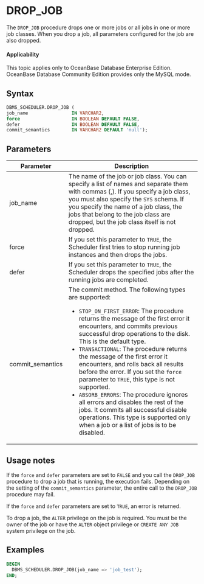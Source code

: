 # DROP_JOB

The `DROP_JOB` procedure drops one or more jobs or all jobs in one or more job classes. When you drop a job, all parameters configured for the job are also dropped.

<main id="notice" >
    <h4>Applicability</h4>
    <p>This topic applies only to OceanBase Database Enterprise Edition. OceanBase Database Community Edition provides only the MySQL mode. </p>
  </main>

## Syntax

```sql
DBMS_SCHEDULER.DROP_JOB (
job_name                IN VARCHAR2,
force                   IN BOOLEAN DEFAULT FALSE,
defer                   IN BOOLEAN DEFAULT FALSE,
commit_semantics        IN VARCHAR2 DEFAULT 'null');
```

## Parameters

| Parameter | Description |
|------------------|-----------------|
| job_name | The name of the job or job class. You can specify a list of names and separate them with commas (,). If you specify a job class, you must also specify the `SYS` schema.  If you specify the name of a job class, the jobs that belong to the job class are dropped, but the job class itself is not dropped.  |
| force | If you set this parameter to `TRUE`, the Scheduler first tries to stop running job instances and then drops the jobs. |
| defer | If you set this parameter to `TRUE`, the Scheduler drops the specified jobs after the running jobs are completed. |
| commit_semantics | The commit method. The following types are supported: <ul><li> `STOP_ON_FIRST_ERROR`: The procedure returns the message of the first error it encounters, and commits previous successful drop operations to the disk. This is the default type. </li>   <li> `TRANSACTIONAL`: The procedure returns the message of the first error it encounters, and rolls back all results before the error. If you set the `force` parameter to `TRUE`, this type is not supported. </li>    <li> `ABSORB_ERRORS`: The procedure ignores all errors and disables the rest of the jobs. It commits all successful disable operations. This type is supported only when a job or a list of jobs is to be disabled. </li> </ul> |



## Usage notes

If the `force` and `defer` parameters are set to `FALSE` and you call the `DROP_JOB` procedure to drop a job that is running, the execution fails. Depending on the setting of the `commit_semantics` parameter, the entire call to the `DROP_JOB` procedure may fail.

If the `force` and `defer` parameters are set to `TRUE`, an error is returned.

To drop a job, the `ALTER` privilege on the job is required. You must be the owner of the job or have the `ALTER` object privilege or `CREATE ANY JOB` system privilege on the job.

## Examples

```sql
BEGIN
  DBMS_SCHEDULER.DROP_JOB(job_name => 'job_test');
END;
```
